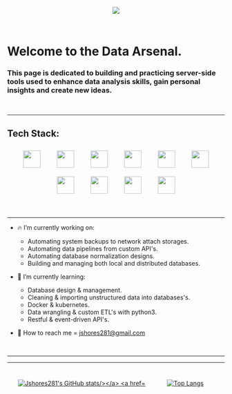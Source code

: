 
<p align="center"> 
  <img src="https://user-images.githubusercontent.com/52839097/196554542-4747f745-3040-4d5a-87f1-fffa22997873.png"/>
  </p>


<br>

# Welcome to the Data Arsenal. 

### This page is dedicated to building and practicing server-side tools used to enhance data analysis skills, gain personal insights and create new ideas. 


<br>

-----

## Tech Stack:
 

<p align="center"> 
  <a href="https://aws.amazon.com/ec2/"><img width="40" hspace="17" vspace="10" src="https://user-images.githubusercontent.com/52839097/196538073-a7d41d8b-082e-47c0-a786-4dcb4e9f94cd.svg"/></a>
  <a href="https://www.heroku.com/"><img width="40" hspace="17" vspace="10" src="https://user-images.githubusercontent.com/52839097/196539712-2496cfb9-5284-4414-88b8-95bda1cc28cc.svg"/></a>
  <a href="https://ubuntu.com/"><img width="40" hspace="17" vspace="10" src="https://user-images.githubusercontent.com/52839097/196541420-92e159d1-ee1a-421f-a274-06a304fb1687.svg"/></a>
  <a href="https://www.python.org/"><img width="40" hspace="17" vspace="10" src="https://user-images.githubusercontent.com/52839097/196538956-97c8ce36-abad-4f3b-a133-5552e8b630fe.svg"/></a>
  <a href="https://www.mysql.com/"><img width="40" hspace="17" vspace="10" src="https://user-images.githubusercontent.com/52839097/196539697-01091085-a89f-457e-af03-4c94692c5e42.svg"/></a>
  <a href="https://www.postgresql.org/"><img width="40" hspace="17" vspace="10" src="https://user-images.githubusercontent.com/52839097/196541997-9f3ab090-f5ac-45ca-a15f-b2a6aee380f7.svg"/></a>
  <a href="https://www.microsoft.com/en-us/sql-server/sql-server-2019"><img width="40" hspace="17" vspace="10" src="https://user-images.githubusercontent.com/52839097/196542082-d01e7638-e769-4a03-b916-0d8711ee6318.svg"/></a>
  <a href="https://www.microsoft.com/en-us/microsoft-365/excel"><img width="40" hspace="17" vspace="10" src="https://user-images.githubusercontent.com/52839097/196539726-dd6eb048-d2dc-46db-9d84-5104bedd6159.svg"/></a>
  <a href="https://www.vmware.com/"><img width="40" hspace="17" vspace="10" src="https://user-images.githubusercontent.com/52839097/196550181-3480d0ce-ae32-40bc-b6ed-2334cca59341.svg"/></a>
  <a href="https://getbootstrap.com/"><img width="40" hspace="17" vspace="10" src="https://user-images.githubusercontent.com/52839097/196808058-b5dc4496-ca74-41dc-8e6d-5cf89cb33a74.svg"/></a>


</p>
 
 

<br>

-----


- :fire: I’m currently working on: 
  - Automating system backups to network attach storages.
  - Automating data pipelines from custom API's.
  - Automating database normalization designs.
  - Building and managing both local and distributed databases.

- 🌱 I’m currently learning: 
  - Database design & management.
  - Cleaning & importing unstructured data into databases's.
  - Docker & kubernetes. 
  - Data wrangling & custom ETL's with python3.
  - Restful & event-driven API's.


- :key: How to reach me = jshores281@gmail.com

<br>

--------
--------


<p align="left"> 
  <a href="https://www.github.com/jshores281/"><img  hspace="25" vspace="25" src="https://github-readme-stats.vercel.app/api?username=jshores281&show_icons=true&theme=dark" alt="Jshores281's GitHub stats/></a>
  <a href="https://www.github.com/jshores281/"><img hspace="25" vspace="25" src="https://github-readme-stats.vercel.app/api/top-langs/?username=jshores281&langs_count=8&theme=dark" alt="Top Langs"/></a>
</p>




